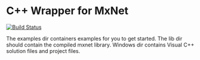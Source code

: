 # C++ Wrapper for MxNet

[![Build Status](https://travis-ci.org/dmlc/MXNet.cpp.svg?branch=master)](https://travis-ci.org/dmlc/MXNet.cpp)

The examples dir containers examples for you to get started.
The lib dir should contain the compiled mxnet library.
Windows dir contains Visual C++ solution files and project files.
